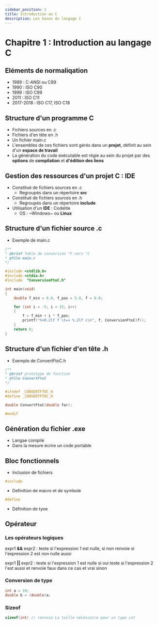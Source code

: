 ```yaml
---
sidebar_position: 1
title: Introduction au C
description: Les bases du langage C
---
```


# Chapitre 1 : Introduction au langage C

## Eléments de normaliqation

* 1989 : C-ANSI ou C89
* 1990 : ISO C90
* 1999 : ISO C99
* 2011 : ISO C11
* 2017-2018 : ISO C17, ISO C18

## Structure d'un programme C

* Fichiers sources en .c
* Fichiers d'en tête en .h
* Un fichier main.c
* L'ensembles de ces fichiers sont gérés dans un **projet**, définit au sein d'un **espace de travail**
* La génération du code exécutable est régie au sein du projet par des **options** de **compilation** et **d'édition des liens**

## Gestion des ressources d'un projet C : IDE

* Constitué de fichiers sources en .c
    - Regroupés dans un répertoire **src**
* Constitué de fichiers sources en .h
    - Regroupés dans un répertoire **include**
* Utilisation d'un **IDE** : Codelite
    - OS : ~Windows~ ou **Linux**


## Structure d'un fichier source .c

* Exemple de main.c
```c
/**
* @brief Table de conversion °F vers °C
* @file main.c
*/

#include <stdlib.h>
#include <stdio.h>
#include  "ConversionFtoC.h"

int main(void)
{
    double f_min = 0.0, f_pas = 5.0, f = 0.0;

    for (int i = -5; i < 15; i++)
    {
        f = f_min + i * f_pas;
        printf("%+0.2lf f \t=> %.2lf c\n", f, ConversionFtoC(f));
    }
    return 0;
}
```

## Structure d'un fichier d'en tête .h

* Exemple de ConvertFtoC.h
```c
/**
* @brief prototype de fonction
* @file ConvertFtoC
*/

#ifndef _CONVERTFTOC_H
#define _CONVERTFTOC_H

double ConvertFtoC(double far);

#endif
```

## Génération du fichier .exe

* Langae compilé
* Dans la mesure écrire un code portable

## Bloc fonctionnels

* Inclusion de fichiers
```c
#include
```

* Definition de macro et de symbole
```c
#define
```

* Définition de tyoe


## Opérateur

### Les opérateurs logiques

expr1 **&&** expr2 : teste si l'expression 1 est nulle, si non renvoie si l'expression 2 est non nulle aussi

expr1 **||** expr2 : teste si l'expression 1 est nulle  si oui teste si l'expression 2 l'est aussi et renvoie faux dans ce cas et vrai sinon

### Conversion de type

```c
int a = 10;
double b = (double)a;
```

### Sizeof

```c
sizeof(int) // renvoie La taille nécéssaire pour un type int
```